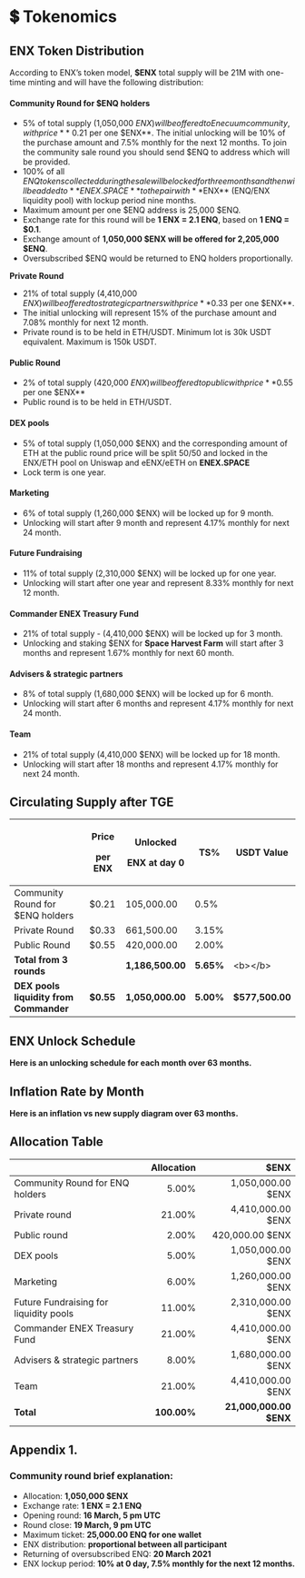 # 💲 Tokenomics

## ENX Token Distribution <a href="#aaa7" id="aaa7"></a>

According to ENX’s token model, **$ENX** total supply will be 21M with one-time minting and will have the following distribution:

#### Community Round for $ENQ holders

* 5% of total supply (1,050,000 $ENX) will be offered to Enecuum community, with price **$ 0.21 per one $ENX**. The initial unlocking will be 10% of the purchase amount and 7.5% monthly for the next 12 months. To join the community sale round you should send $ENQ to address which will be provided.
* 100% of all $ENQ tokens collected during the sale will be locked for three months and then will be added to **ENEX.SPACE** to the pair with **$ENX** (ENQ/ENX liquidity pool) with lockup period nine months.
* Maximum amount per one $ENQ address is 25,000 $ENQ.
* Exchange rate for this round will be **1 ENX = 2.1 ENQ**, based on **1 ENQ = $0.1**.
* Exchange amount of **1,050,000 $ENX will be offered for 2,205,000 $ENQ**.
* Oversubscribed $ENQ would be returned to ENQ holders proportionally.

**Private Round**

* 21% of total supply (4,410,000 $ENX) will be offered to strategic partners with price **$0.33 per one $ENX**.
* The initial unlocking will represent 15% of the purchase amount and 7.08% monthly for next 12 month.
* Private round is to be held in ETH/USDT. Minimum lot is 30k USDT equivalent. Maximum is 150k USDT.

#### Public Round

* 2% of total supply (420,000 $ENX) will be offered to public with price **$0.55 per one $ENX**
* Public round is to be held in ETH/USDT.

#### DEX pools

* 5% of total supply (1,050,000 $ENX) and the corresponding amount of ETH at the public round price will be split 50/50 and locked in the ENX/ETH pool on Uniswap and eENX/eETH on **ENEX.SPACE**
* Lock term is one year.

#### Marketing

* 6% of total supply (1,260,000 $ENX) will be locked up for 9 month.
* Unlocking will start after 9 month and represent 4.17% monthly for next 24 month.

#### Future Fundraising

* 11% of total supply (2,310,000 $ENX) will be locked up for one year.
* Unlocking will start after one year and represent 8.33% monthly for next 12 month.

#### Commander ENEX Treasury Fund

* 21% of total supply - (4,410,000 $ENX) will be locked up for 3 month.
* Unlocking and staking $ENX for **Space Harvest Farm** will start after 3 months and represent 1.67% monthly for next 60 month.

#### Advisers & strategic partners

* 8% of total supply (1,680,000 $ENX) will be locked up for 6 month.
* Unlocking will start after 6 months and represent 4.17% monthly for next 24 month.

#### Team

* 21% of total supply (4,410,000 $ENX) will be locked up for 18 month.
* Unlocking will start after 18 months and represent 4.17% monthly for next 24 month.

## Circulating Supply after TGE

|                                        | <p>Price</p><p>per ENX</p> | <p>Unlocked</p><p>ENX at day 0</p> | TS%       | USDT Value      |
| -------------------------------------- | -------------------------- | ---------------------------------- | --------- | --------------- |
| Community Round for $ENQ holders       | $0.21                      | 105,000.00                         | 0.5%      |                 |
| Private Round                          | $0.33                      | 661,500.00                         | 3.15%     |                 |
| Public Round                           | $0.55                      | 420,000.00                         | 2.00%     |                 |
| **Total from 3 rounds**                |                            | **1,186,500.00**                   | **5.65%** | \<b>\</b>       |
| **DEX pools liquidity from Commander** | **$0.55**                  | **1,050,000.00**                   | **5.00%** | **$577,500.00** |

## **ENX Unlock Schedule** <a href="#68b3" id="68b3"></a>

**Here is an unlocking schedule for each month over 63 months.**

## **Inflation Rate by Month**

**Here is an inflation vs new supply diagram over 63 months.**

## **Allocation Table**

|                                        |  Allocation |                   $ENX |
| -------------------------------------- | ----------: | ---------------------: |
| Community Round for ENQ holders        |       5.00% |      1,050,000.00 $ENX |
| Private round                          |      21.00% |      4,410,000.00 $ENX |
| Public round                           |       2.00% |        420,000.00 $ENX |
| DEX pools                              |       5.00% |      1,050,000.00 $ENX |
| Marketing                              |       6.00% |      1,260,000.00 $ENX |
| Future Fundraising for liquidity pools |      11.00% |      2,310,000.00 $ENX |
| Commander ENEX Treasury Fund           |      21.00% |      4,410,000.00 $ENX |
| Advisers & strategic partners          |       8.00% |      1,680,000.00 $ENX |
| Team                                   |      21.00% |      4,410,000.00 $ENX |
| **Total**                              | **100.00%** | **21,000,000.00 $ENX** |

## Appendix 1.

### Community round brief explanation:

* Allocation: **1,050,000 $ENX**
* Exchange rate: **1 ENX = 2.1 ENQ**
* Opening round: **16 March, 5 pm UTC**
* Round close: **19 March, 9 pm UTC**
* Maximum ticket: **25,000.00 ENQ for one wallet**
* ENX distribution: **proportional between all participant**
* Returning of oversubscribed ENQ: **20 March 2021**
* ENX lockup period: **10% at 0 day, 7.5% monthly for the next 12 months.**
